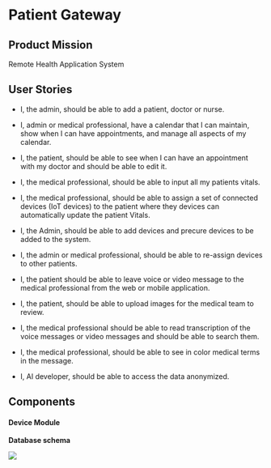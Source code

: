 # Patient Gateway
## Product Mission

Remote Health Application System



## User Stories

- I, the admin, should be able to add a patient, doctor or nurse.

- I, admin or medical professional, have a calendar that I can maintain, show when I can have appointments, and manage all aspects of my calendar.
- I, the patient, should be able to see when I can have an appointment with my doctor and should be able to edit it.
- I, the medical professional, should be able to input all my patients vitals.
- I, the medical professional, should be able to assign a set of connected devices (IoT devices) to the patient where they devices can automatically update the patient Vitals.
- I, the Admin, should be able to add devices and precure devices to be added to the system.
- I, the admin or medical professional, should be able to re-assign devices to other patients.
- I, the patient should be able to leave voice or video message to the medical professional from the web or mobile application.
- I, the patient, should be able to upload images for the medical team to review.
- I, the medical professional should be able to read transcription of the voice messages or video messages and should be able to search them.
- I, the medical professional, should be able to see in color medical terms in the message.
- I, AI developer, should be able to access the data anonymized. 

## Components

#### Device Module







**Database schema**

![](/Users/zhangyiqin/Downloads/530/Project/PatientGateway/img/DB.png)

